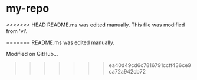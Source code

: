 # my-repo

<<<<<<< HEAD
README.ms was edited manually. This file was modified from 'vi'.

=======
README.ms was edited manually.

Modified on GitHub...
>>>>>>> ea40d49cd6c7816791ccff436ce9ca72a942cb72
